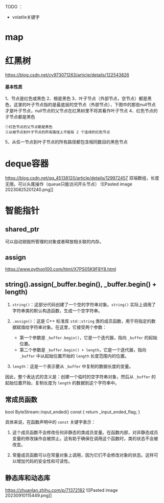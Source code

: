 TODO ：
- volatile关键字


# map


# 红黑树
https://blog.csdn.net/cy973071263/article/details/122543826
#### 基本性质 
1、节点是红色或黑色
2、根是黑色
3、叶子节点（外部节点，空节点）都是黑色，这里的叶子节点指的是最底层的空节点（外部节点），下图中的那些null节点才是叶子节点，null节点的父节点在红黑树里不将其看作叶子节点
4、红色节点的子节点都是黑色

	①红色节点的父节点都是黑色
	②从根节点到叶子节点的所有路径上不能有 2 个连续的红色节点

5、从任一节点到叶子节点的所有路径都包含相同数目的黑色节点





# deque容器
https://blog.csdn.net/qq_45138120/article/details/129972457
双端数组，长度无限。可以头尾操作（queue只能访问开头节点）
![[Pasted image 20230825201240.png]]

# 智能指针
## shared_ptr
可以自动销毁所管理的对象或者释放相关联的内存。


## assign
https://www.python100.com/html/X7PS05K9F8Y8.html


## string().assign(_buffer.begin(), _buffer.begin() + length)

1. `string()`：这部分代码创建了一个空的字符串对象。`string()` 实际上调用了字符串类的默认构造函数，生成一个空字符串。
    
2. `.assign()`：这是 C++ 标准库 `std::string` 类的成员函数，用于将指定的数据赋值给字符串对象。在这里，它接受两个参数：
    
    - 第一个参数是 `_buffer.begin()`，它是一个迭代器，指向 `_buffer` 的起始位置。
    - 第二个参数是 `_buffer.begin() + length`，它是一个迭代器，指向 `_buffer` 中从起始位置开始的 `length` 长度范围内的位置。
3. `length`：这是一个表示要从 `_buffer` 中复制的数据长度的变量。
    

因此，整个表达式的含义是：创建一个临时的空字符串对象，然后从 `_buffer` 的起始位置开始，复制长度为 `length` 的数据到这个字符串中。


## 常成员函数
bool ByteStream::input_ended() const { return _input_ended_flag; }

具体来说，在函数声明中的 `const` 关键字表示：

1. 这个成员函数不会修改任何非静态的类成员变量。在函数内部，对非静态成员变量的修改操作会被禁止。这有助于确保在调用这个函数时，类的状态不会被改变。
    
2. 常量成员函数可以在常量对象上调用，因为它们不会修改对象的状态。这样可以增加代码的安全性和可读性。





## 静态库和动态库
https://zhuanlan.zhihu.com/p/71372182
![[Pasted image 20230910115449.png]]


